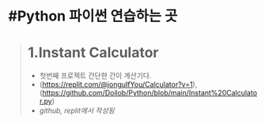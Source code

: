 #Python
파이썬 연습하는 곳
===========================================
> # **1.Instant Calculator**
> * 첫번째 프로젝트
> 간단한 간이 계산기다.
> * (https://replit.com/@jonguIfYou/Calculator?v=1), (https://github.com/Doilob/Python/blob/main/Instant%20Calculator.py)
> * *github, replit에서 작성됨*
